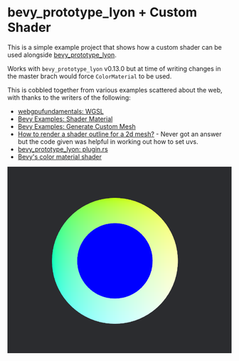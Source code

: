 # bevy_prototype_lyon + Custom Shader

This is a simple example project that shows how a custom shader can be used alongside [bevy_prototype_lyon](https://github.com/Nilirad/bevy_prototype_lyon).

Works with `bevy_prototype_lyon` v0.13.0 but at time of writing changes in the master brach would force `ColorMaterial` to be used.

This is cobbled together from various examples scattered about the web, with thanks to the writers of the following:
- [webgpufundamentals: WGSL](https://webgpufundamentals.org/webgpu/lessons/webgpu-wgsl.html)
- [Bevy Examples: Shader Material](https://bevyengine.org/examples/shaders/shader-material-2d/)
- [Bevy Examples: Generate Custom Mesh](https://bevyengine.org/examples/3d-rendering/generate-custom-mesh/)
- [How to render a shader outline for a 2d mesh?](https://github.com/bevyengine/bevy/discussions/7102) - Never got an answer but the code given was helpful in working out how to set uvs.
- [bevy_prototype_lyon: plugin.rs](https://github.com/Nilirad/bevy_prototype_lyon/blob/v0.13.0/src/plugin.rs)
- [Bevy's color material shader](https://github.com/bevyengine/bevy/blob/release-0.15.3/crates/bevy_sprite/src/mesh2d/color_material.wgsl)

![screenshot](screenshot.png)
